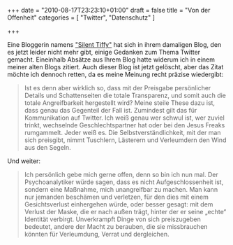 +++
date = "2010-08-17T23:23:10+01:00"
draft = false
title = "Von der Offenheit"
categories = [ "Twitter", "Datenschutz" ]

+++

Eine Bloggerin namens ["Silent Tiffy"][1] hat sich in ihrem damaligen Blog, den es jetzt leider nicht mehr gibt, einige Gedanken zum Thema Twitter gemacht. Eineinhalb Absätze aus Ihrem Blog hatte widerum ich in einem meiner alten Blogs zitiert. Auch dieser Blog ist jetzt gelöscht, aber das Zitat möchte ich dennoch retten, da es meine Meinung recht präzise wiedergibt:

<!--more-->

>Ist es denn aber wirklich so, dass mit der Preisgabe persönlicher Details und Schattenseiten die totale Transparenz, und somit auch die totale Angreifbarkeit hergestellt wird? Meine steile These dazu ist, dass genau das Gegenteil der Fall ist. Zumindest gilt das für Kommunikation auf Twitter. Ich weiß genau wer schwul ist, wer zuviel trinkt, wechselnde Geschlechtspartner hat oder bei den Jesus Freaks rumgammelt. Jeder weiß es. Die Selbstverständlichkeit, mit der man sich preisgibt, nimmt Tuschlern, Lästerern und Verleumdern den Wind aus den Segeln.

Und weiter:

>Ich persönlich gebe mich gerne offen, denn so bin ich nun mal. Der Psychoanalytiker würde sagen, dass es nicht Aufgeschlossenheit ist, sondern eine Maßnahme, mich unangreifbar zu machen. Man kann nur jemanden beschämen und verletzen, für den dies mit einem Gesichtsverlust einhergehen würde, oder besser gesagt: mit dem Verlust der Maske, die er nach außen trägt, hinter der er seine „echte“ Identität verbirgt. Unverkrampft Dinge von sich preiszugeben bedeutet, andere der Macht zu berauben, die sie missbrauchen könnten für Verleumdung, Verrat und dergleichen.

[1]: http://twitter.com/silenttiffy
